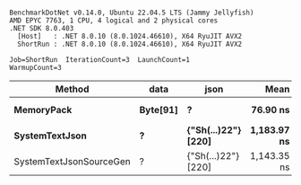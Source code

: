 ```

BenchmarkDotNet v0.14.0, Ubuntu 22.04.5 LTS (Jammy Jellyfish)
AMD EPYC 7763, 1 CPU, 4 logical and 2 physical cores
.NET SDK 8.0.403
  [Host]   : .NET 8.0.10 (8.0.1024.46610), X64 RyuJIT AVX2
  ShortRun : .NET 8.0.10 (8.0.1024.46610), X64 RyuJIT AVX2

Job=ShortRun  IterationCount=3  LaunchCount=1  
WarmupCount=3  

```
| Method                  | data     | json                | Mean        | Error     | StdDev   | Min         | Max         | Gen0   | Allocated |
|------------------------ |--------- |-------------------- |------------:|----------:|---------:|------------:|------------:|-------:|----------:|
| **MemoryPack**              | **Byte[91]** | **?**                   |    **76.90 ns** |  **2.720 ns** | **0.149 ns** |    **76.76 ns** |    **77.06 ns** | **0.0019** |     **168 B** |
| **SystemTextJson**          | **?**        | **{&quot;Sh(...)22&quot;} [220]** | **1,183.97 ns** | **52.362 ns** | **2.870 ns** | **1,181.47 ns** | **1,187.10 ns** | **0.0019** |     **168 B** |
| SystemTextJsonSourceGen | ?        | {&quot;Sh(...)22&quot;} [220] | 1,143.35 ns | 98.962 ns | 5.424 ns | 1,139.60 ns | 1,149.57 ns | 0.0019 |     168 B |
